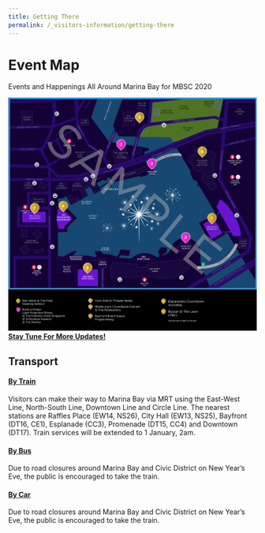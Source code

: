 ```yaml
---
title: Getting There
permalink: /_visitors-information/getting-there
---
```


# Event Map  

Events and Happenings All Around Marina Bay for MBSC 2020

<img src="/images/SampleMap.jpg" />
<font color="orangered"><b><br><a href="https://ura-mbsc2020-staging.netlify.com/news/press-releases/files/Random_test_to_check_for_MBSC_Press_Release.pdf">Stay Tune For More Updates!</a></b></font>

## Transport
#### <ins>By Train</ins>
Visitors can make their way to Marina Bay via MRT using the East-West Line, North-South Line, Downtown Line and Circle Line. The nearest stations are Raffles Place (EW14, NS26), City Hall (EW13, NS25), Bayfront (DT16, CE1), Esplanade (CC3), Promenade (DT15, CC4) and Downtown (DT17). Train services will be extended to 1 January, 2am. 

#### <ins>By Bus</ins>
Due to road closures around Marina Bay and Civic District on New Year’s Eve, the public is encouraged to take the train. 

#### <ins>By Car</ins>
Due to road closures around Marina Bay and Civic District on New Year’s Eve, the public is encouraged to take the train. 
